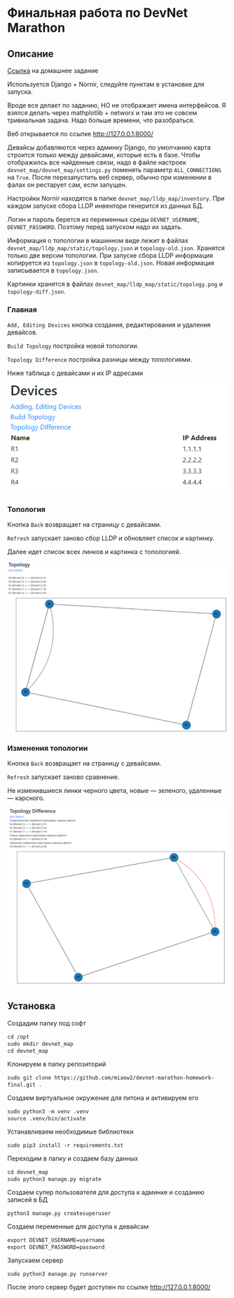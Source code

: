 # Финальная работа по DevNet Marathon

## Описание

[Ссылка](https://cisco.app.box.com/s/hd3d5rev9d0sr0ygie3x8p414fofr6wy) на домашнее задание

Используется Django + Nornir, следуйте пунктам в установке для запуска.

Вроде все делает по заданию, НО не отображает имена интерфейсов. Я взялся делать через mathplotlib + networx и там это не совсем тривиальная задача. Надо больше времени, что разобраться.

Веб открывается по ссылке http://127.0.0.1:8000/

Девайсы добавляются через админку Django, по умолчанию карта строится только между девайсами, которые есть в базе. 
Чтобы отображилсь все найденные связи, надо в файле настроек `devnet_map/devnet_map/settings.py` поменять параметр `ALL_CONNECTIONS` на `True`. После перезапустить веб сервер, обычно при изменении в фалах он рестарует сам, если запущен.

Настройки Nornir находятся в папке `devnet_map/lldp_map/inventory`. При каждом запуске сбора LLDP инвентори генерится из данных БД.

Логин и пароль берется из переменных среды `DEVNET_USERNAME`, `DEVNET_PASSWORD`. Поэтому перед запуском надо их задать.

Информация о топологии в машинном виде лежит в файлах `devnet_map/lldp_map/static/topology.json` и `topology-old.json`. Хранятся только две версии топологии.
При запуске сбора LLDP информация копируется из `topology.json` в `topology-old.json`. Новая информация записывается в `topology.json`.

Картинки хранятся в файлах `devnet_map/lldp_map/static/topology.png` и `topology-diff.json`.

### Главная
`Add, Editing Devices` кнопка создания, редактирования и удаления девайсов.

`Build Topology` постройка новой топологии.

`Topology Difference` постройка разницы между топологиями.

Ниже таблица с девайсами и их IP адресами

![Главная](/images/Devices.jpg?raw=true)

### Топология

Кнопка `Back` возвращает на страницу с девайсами.

`Refresh` запускает заново сбор LLDP и обновляет список и картинку.

Далее идет список всех линков и картинка с топологией.

![Топология](/images/Topology.jpg?raw=true)

### Изменения топологии

Кнопка `Back` возвращает на страницу с девайсами.

`Refresh` запускает заново сравнение.

Не изменившиеся линки черного цвета, новые — зеленого, удаленные — карсного.

![Изменения](/images/Topology_diff.jpg?raw=true)

## Установка

Создадим папку под софт
```
cd /opt
sudo mkdir devnet_map
cd devnet_map
```

Клонируем в папку репозиторий
```
sudo git clone https://github.com/miaow2/devnet-marathon-homework-final.git .
```

Создаем виртуальное окружение для питона и активируем его
```
sudo python3 -m venv .venv
source .venv/bin/activate
```

Устанавливаем необходимые библиотеки
```
sudo pip3 install -r requirements.txt
```

Переходим в папку и создаем базу данных
```
cd devnet_map
sudo python3 manage.py migrate
```

Создаем супер пользователя для доступа к админке и созданию записей в БД
```
python3 manage.py createsuperuser
```

Создаем переменные для доступа к девайсам
```
export DEVNET_USERNAME=username
export DEVNET_PASSWORD=password
```

Запускаем сервер
```
sudo python3 manage.py runserver
```

После этого сервер будет доступен по ссылке http://127.0.0.1:8000/
